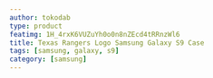 ```yaml
---
author: tokodab
type: product
featimg: 1H_4rxK6VUZuYh0o0n8nZEcd4tRRnzWl6
title: Texas Rangers Logo Samsung Galaxy S9 Case
tags: [samsung, galaxy, s9]
category: [samsung]
---
```

